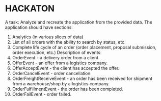 # HACKATON
A task: 
Analyze and recreate the application from the provided data. The application should have sections:

1. Analytics (in various slices of data)
2. List of all orders with the ability to search by status, etc.
3. Complete life cycle of an order (order placement, proposal submission, order execution, etc.)
Description of events:
1. OrderEvent - a delivery order from a client.
2. OfferEvent - an offer from a logistics company.
3. OfferAcceptEvent - the client has accepted the offer.
4. OrderCancelEvent - order cancellation
5. OrderFreightReceiveEvent - an order has been received for shipment from a warehouse/shop by a logistics company.
6. OrderFulfillmentEvent - the order has been completed.
7. OrderFailEvent - order failed.
